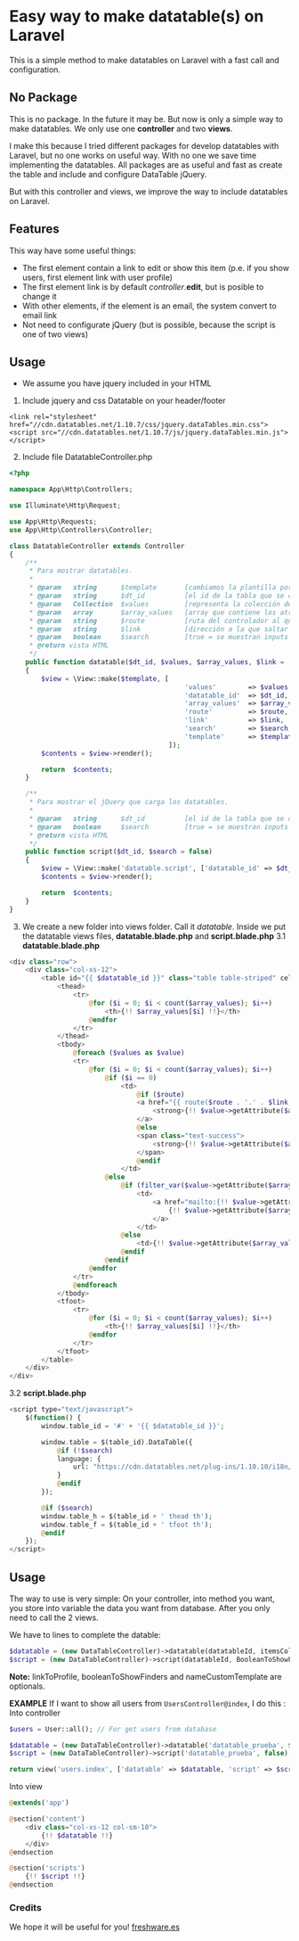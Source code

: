 # Easy way to make datatable(s) on Laravel
This is a simple method to make datatables on Laravel with a fast call and configuration.

## No Package
This is no package. In the future it may be.
But now is only a simple way to make datatables. We only use one **controller** and two **views**.

I make this because I tried different packages for develop datatables with Laravel, but no one works on useful way.
With no one we save time implementing the datatables. All packages are as useful and fast as create the table and include and configure DataTable jQuery.

But with this controller and views, we improve the way to include datatables on Laravel.

## Features
This way have some useful things:

* The first element contain a link to edit or show this item (p.e. if you show users, first element link with user profile)
* The first element link is by default *controller*.**edit**, but is posible to change it
* With other elements, if the element is an email, the system convert to email link
* Not need to configurate jQuery (but is possible, because the script is one of two views)

## Usage
* We assume you have jquery included in your HTML

1. Include jquery and css Datatable on your header/footer
```
<link rel="stylesheet" href="//cdn.datatables.net/1.10.7/css/jquery.dataTables.min.css">
<script src="//cdn.datatables.net/1.10.7/js/jquery.dataTables.min.js"></script>
```

2. Include file DatatableController.php
```php
<?php

namespace App\Http\Controllers;

use Illuminate\Http\Request;

use App\Http\Requests;
use App\Http\Controllers\Controller;

class DatatableController extends Controller
{
    /**
     * Para mostrar datatables.
     *
     * @param   string      $template       [cambiamos la plantilla por defecto por otra a nuestro gusto]
     * @param   string      $dt_id          [el id de la tabla que se convertira en datatable]
     * @param   Collection  $values         [representa la colección de valores que se han de incorporar a la tabla]
     * @param   array       $array_values   [array que contiene los atributos/columnas a mostrar]
     * @param   string      $route          [ruta del controlador al que saltar]
     * @param   string      $link           [dirección a la que saltar en el primer parámetro, por defecto 'edit']
     * @param   boolean     $search         [true = se muestran inputs de busqueda en cada columna (pierde traducción)]
     * @return vista HTML
     */
    public function datatable($dt_id, $values, $array_values, $link = 'edit', $route = NULL, $search = false, $template = 'datatable.datatable')
    {
        $view = \View::make($template, [
                                            'values'        => $values,
                                            'datatable_id'  => $dt_id,
                                            'array_values'  => $array_values,
                                            'route'         => $route,
                                            'link'          => $link,
                                            'search'        => $search,
                                            'template'      => $template
                                        ]);
        $contents = $view->render();

        return  $contents;
    }

    /**
     * Para mostrar el jQuery que carga los datatables.
     *
     * @param   string      $dt_id          [el id de la tabla que se convertira en datatable]
     * @param   boolean     $search         [true = se muestran inputs de busqueda en cada columna (pierde traducción)]
     * @return vista HTML
     */
    public function script($dt_id, $search = false)
    {
        $view = \View::make('datatable.script', ['datatable_id' => $dt_id, 'search' => $search]);
        $contents = $view->render();

        return  $contents;
    }
}
```

3. We create a new folder into views folder. Call it *datatable*. Inside we put the datatable views files, **datatable.blade.php** and **script.blade.php**
3.1 **datatable.blade.php**
```php
<div class="row">
	<div class="col-xs-12">
		<table id="{{ $datatable_id }}" class="table table-striped" cellspacing="0">
		    <thead>
		        <tr>
			    	@for ($i = 0; $i < count($array_values); $i++)
			    		<th>{!! $array_values[$i] !!}</th>
			    	@endfor
		        </tr>
		    </thead>
		    <tbody>
			    @foreach ($values as $value)
			    <tr>
			    	@for ($i = 0; $i < count($array_values); $i++)
			    		@if ($i == 0)
			    			<td>
                                @if ($route)
                                <a href="{{ route($route . '.' . $link, $value->id) }}" class="text-success">
                                    <strong>{!! $value->getAttribute($array_values[$i]) !!}</strong>
                                </a>
                                @else
                                <span class="text-success">
                                    <strong>{!! $value->getAttribute($array_values[$i]) !!}</strong>
                                </span>
                                @endif
			    			</td>
			    		@else
			    			@if (filter_var($value->getAttribute($array_values[$i]), FILTER_VALIDATE_EMAIL))
			    				<td>
				    				<a href="mailto:{!! $value->getAttribute($array_values[$i]) !!}" class="text-info">
				    					{!! $value->getAttribute($array_values[$i]) !!}
				    				</a>
			    				</td>
			    			@else
			    				<td>{!! $value->getAttribute($array_values[$i]) !!}</td>
			    			@endif
			    		@endif
			    	@endfor
			    </tr>
			    @endforeach
		    </tbody>
		    <tfoot>
		        <tr>
			    	@for ($i = 0; $i < count($array_values); $i++)
			    		<th>{!! $array_values[$i] !!}</th>
			    	@endfor
		        </tr>
		    </tfoot>
		</table>
	</div>
</div>
```
3.2 **script.blade.php**
```php
<script type="text/javascript">
    $(function() {
        window.table_id = '#' + '{{ $datatable_id }}';

        window.table = $(table_id).DataTable({
        	@if (!$search)
            language: {
                url: "https://cdn.datatables.net/plug-ins/1.10.10/i18n/Spanish.json"
            }
            @endif
        });

        @if ($search)
        window.table_h = $(table_id + ' thead th');
        window.table_f = $(table_id + ' tfoot th');
        @endif
    });
</script>
```

## Usage
The way to use is very simple: On your controller, into method you want, you store into variable the data you want from database. After you only need to call the 2 views.

We have to lines to complete the datable:
```php
$datatable = (new DataTableController)->datatable(datatableId, itemsCollection, arrayWithColumnsOrValues, linkToProfile, booleanToShowFinders, nameCustomTemplate);
$script = (new DataTableController)->script(datatableId, BooleanToShowFinders);
```

**Note:** linkToProfile, booleanToShowFinders and nameCustomTemplate are optionals.

**EXAMPLE** If I want to show all users from `UsersController@index`, I do this :
Into controller
```php
$users = User::all(); // For get users from database

$datatable = (new DataTableController)->datatable('datatable_prueba', $users, ['name', 'email', 'phone'], 'show', false);
$script = (new DataTableController)->script('datatable_prueba', false);

return view('users.index', ['datatable' => $datatable, 'script' => $script]);
```

Into view
```php
@extends('app')

@section('content')
	<div class="col-xs-12 col-sm-10">
		{!! $datatable !!}
	</div>
@endsection

@section('scripts')
	{!! $script !!}
@endsection
```

### Credits
We hope it will be useful for you!
[freshware.es](http://freshware.es)
